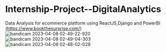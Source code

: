 # Internship-Project--DigitalAnalytics
Data Analysis for ecommerce platform using ReactJS,Django and PowerBI (https://www.bookthesurprise.com/)
![bandicam 2023-04-08 02-49-22-920](https://user-images.githubusercontent.com/73020771/230681030-2576b6fe-8498-410c-a615-a50e4d6fa3bf.jpg)
![bandicam 2023-04-08 02-49-04-303](https://user-images.githubusercontent.com/73020771/230681050-d7794a23-a785-40d5-9084-fe0dac2c6648.jpg)
![bandicam 2023-04-08 02-48-02-028](https://user-images.githubusercontent.com/73020771/230681076-dc772e49-6fde-4d87-a90b-76cf452a29f4.jpg)

